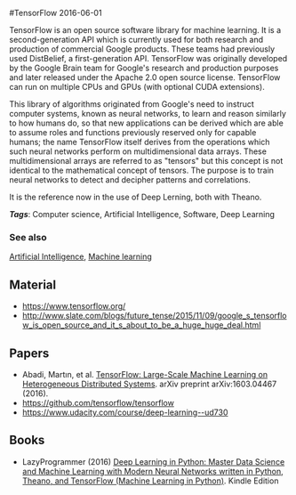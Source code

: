 
#TensorFlow
2016-06-01

TensorFlow is an open source software library for machine learning. It is a second-generation API which is currently used for both research and production of commercial Google products. These teams had previously used DistBelief, a first-generation API. TensorFlow was originally developed by the Google Brain team for Google's research and production purposes and later released under the Apache 2.0 open source license. TensorFlow can run on multiple CPUs and GPUs (with optional CUDA extensions).

This library of algorithms originated from Google's need to instruct computer systems, known as neural networks, to learn and reason similarly to how humans do, so that new applications can be derived which are able to assume roles and functions previously reserved only for capable humans; the name TensorFlow itself derives from the operations which such neural networks perform on multidimensional data arrays. These multidimensional arrays are referred to as "tensors" but this concept is not identical to the mathematical concept of tensors. The purpose is to train neural networks to detect and decipher patterns and correlations.

It is the reference now in the use of Deep Lerning, both with Theano.

***Tags***: Computer science, Artificial Intelligence, Software, Deep Learning

### See also
[Artificial Intelligence](/artificial_intelligence), [Machine learning](/machine_learning)
## Material
* https://www.tensorflow.org/
* http://www.slate.com/blogs/future_tense/2015/11/09/google_s_tensorflow_is_open_source_and_it_s_about_to_be_a_huge_huge_deal.html

## Papers
* Abadi, Martın, et al.  [TensorFlow: Large-Scale Machine Learning on Heterogeneous Distributed Systems](http://download.tensorflow.org/paper/whitepaper2015.pdf). arXiv preprint arXiv:1603.04467 (2016).
* https://github.com/tensorflow/tensorflow
* https://www.udacity.com/course/deep-learning--ud730

## Books
* LazyProgrammer (2016) [Deep Learning in Python: Master Data Science and Machine Learning with Modern Neural Networks written in Python, Theano, and TensorFlow (Machine Learning in Python)](https://www.goodreads.com/book/show/29496091-deep-learning-in-python). Kindle Edition


